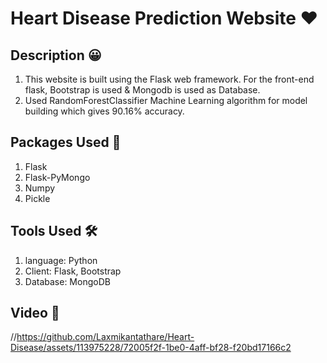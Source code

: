 ﻿# Heart Disease Prediction Website ❤️
## Description 😀

1. This website is built using the Flask web framework. For the front-end flask, Bootstrap is used & Mongodb is used as Database.
2. Used RandomForestClassifier Machine Learning algorithm for model building which gives 90.16% accuracy.

## Packages Used 👀
1. Flask
2. Flask-PyMongo
3. Numpy
4. Pickle
   
## Tools Used 🛠
1. language: Python
2. Client: Flask, Bootstrap
3. Database: MongoDB

## Video 🚀
//https://github.com/Laxmikantathare/Heart-Disease/assets/113975228/72005f2f-1be0-4aff-bf28-f20bd17166c2

